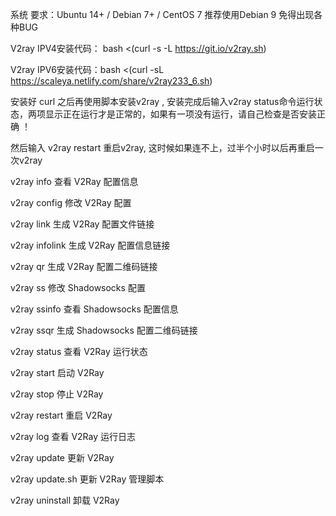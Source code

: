 系统 要求：Ubuntu 14+ / Debian 7+ / CentOS 7 推荐使用Debian 9 免得出现各种BUG

V2ray IPV4安装代码： bash <(curl -s -L https://git.io/v2ray.sh)

V2ray IPV6安装代码：bash <(curl -sL https://scaleya.netlify.com/share/v2ray233_6.sh)

安装好 curl 之后再使用脚本安装v2ray , 安装完成后输入v2ray status命令运行状态，两项显示正在运行才是正常的，如果有一项没有运行，请自己检查是否安装正确 ！

然后输入 v2ray restart 重启v2ray, 这时候如果连不上，过半个小时以后再重启一次v2ray

v2ray info 查看 V2Ray 配置信息

v2ray config 修改 V2Ray 配置

v2ray link 生成 V2Ray 配置文件链接

v2ray infolink 生成 V2Ray 配置信息链接

v2ray qr 生成 V2Ray 配置二维码链接

v2ray ss 修改 Shadowsocks 配置

v2ray ssinfo 查看 Shadowsocks 配置信息

v2ray ssqr 生成 Shadowsocks 配置二维码链接

v2ray status 查看 V2Ray 运行状态

v2ray start 启动 V2Ray

v2ray stop 停止 V2Ray

v2ray restart 重启 V2Ray

v2ray log 查看 V2Ray 运行日志

v2ray update 更新 V2Ray

v2ray update.sh 更新 V2Ray 管理脚本

v2ray uninstall 卸载 V2Ray
